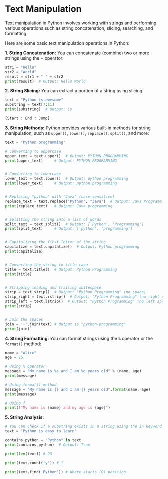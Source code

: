 # Text Manipulation
Text manipulation in Python involves working with strings and performing various operations such as string concatenation, slicing, searching, and formatting. 

Here are some basic text manipulation operations in Python:

**1. String Concatenation:**
You can concatenate (combine) two or more strings using the + operator:
```python
str1 = "Hello"
str2 = "World"
result = str1 + " " + str2
print(result)  # Output: Hello World
```

**2. String Slicing:**
You can extract a portion of a string using slicing:
```python
text = "Python is awesome"
substring = text[7:11]
print(substring)  # Output: is

[Start : End : Jump]
```

**3. String Methods:**
Python provides various built-in methods for string manipulation, such as `upper()`, `lower()`, `replace()`, `split()`, and more:
```python
text = "Python programming"

# Converting to uppercase
upper_text = text.upper()  # Output: PYTHON PROGRAMMING
print(upper_text)     # Output: PYTHON PROGRAMMING


# Converting to lowercase
lower_text = text.lower()  # Output: python programming
print(lower_text)     # Output: python programming


# Replacing "python" with "Java" (case-sensitive)
replace_text = text.replace("Python", "Java")  # Output: Java Programming
print(replace_text)   # Output: Java programming


# Splitting the string into a list of words
split_text = text.split()  # Output: ['Python', 'Programming']
print(split_text)     # Output: ['python', 'programming']


# Capitalizing the first letter of the string
capitalize = text.capitalize()  # Output: Python programming
print(capitalize)


# Converting the string to title case
title = text.title()  # Output: Python Programming
print(title)


# Stripping leading and trailing whitespace
strip = text.strip()  # Output: "Python Programming" (no space)
strip_right = text.rstrip()  # Output: "Python Programming" (no right space)
strip_left = text.lstrip()  # Output: "Python Programming" (no left space)
print(strip)


# Join the spaces
join = '-'.join(text) # Output is "python-programming"
print(join)
```

**4. String Formatting:**
You can format strings using the `%` operator or the `format()` method:
```python
name = "Alice"
age = 25

# Using % operator
message = "My name is %s and I am %d years old" % (name, age)
print(message)

# Using format() method
message = "My name is {} and I am {} years old".format(name, age)
print(message)

# Using f
print(f"My name is {name} and my age is {age}")
```

**5. String Analysis:**
```python
# You can check if a substring exists in a string using the in keyword
text = "Python is easy to learn"

contains_python = "Python" in text
print(contains_python)  # Output: True

print(len(text)) # 23

print(text.count('y')) # 1

print(text.find('Python')) # Where starts (0) position
```